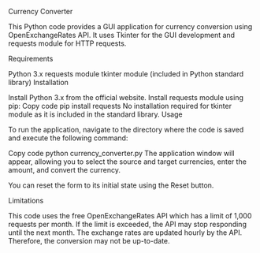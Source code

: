 Currency Converter

This Python code provides a GUI application for currency conversion using OpenExchangeRates API. It uses Tkinter for the GUI development and requests module for HTTP requests.

Requirements

Python 3.x
requests module
tkinter module (included in Python standard library)
Installation

Install Python 3.x from the official website.
Install requests module using pip:
Copy code
pip install requests
No installation required for tkinter module as it is included in the standard library.
Usage

To run the application, navigate to the directory where the code is saved and execute the following command:

Copy code
python currency_converter.py
The application window will appear, allowing you to select the source and target currencies, enter the amount, and convert the currency.

You can reset the form to its initial state using the Reset button.

Limitations

This code uses the free OpenExchangeRates API which has a limit of 1,000 requests per month. If the limit is exceeded, the API may stop responding until the next month.
The exchange rates are updated hourly by the API. Therefore, the conversion may not be up-to-date.

